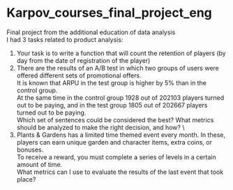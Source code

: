 # Karpov_courses_final_project_eng
Final project from the additional education of data analysis \
I had 3 tasks related to product analysis: 
1) Your task is to write a function that will count the retention of players (by day from the date of registration of the player) 
2) There are the results of an A/B test in which two groups of users were offered different sets of promotional offers.  \
It is known that ARPU in the test group is higher by 5% than in the control group. \
At the same time in the control group 1928 out of 202103 players turned out to be paying, and in the test group 1805 out of 202667 players turned out to be paying.\
Which set of sentences could be considered the best? What metrics should be analyzed to make the right decision, and how? \
3) Plants & Gardens has a limited time themed event every month. In these, players can earn unique garden and character items, extra coins, or bonuses. \
To receive a reward, you must complete a series of levels in a certain amount of time. \
What metrics can I use to evaluate the results of the last event that took place?
